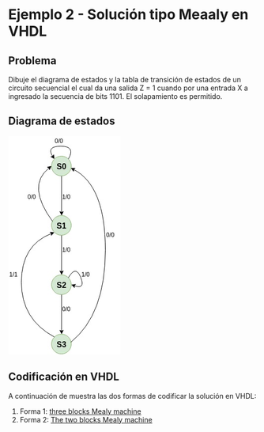 # Ejemplo 2 - Solución tipo Meaaly en VHDL #

## Problema ##
Dibuje el diagrama de estados y la tabla de transición de estados de un circuito secuencial el cual da una salida Z = 1 cuando por una entrada X a ingresado la secuencia de bits 1101. El solapamiento es permitido.

## Diagrama de estados ##

![mealy](example1_mealy.jpg)

## Codificación en VHDL ## 

A continuación de muestra las dos formas de codificar la solución en VHDL:
1. Forma 1: [three blocks Mealy machine](./1)
2. Forma 2: [The two blocks Mealy machine](./2) 